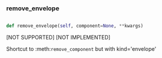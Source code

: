 ### remove\_envelope
```py

def remove_envelope(self, component=None, **kwargs)

```



[NOT SUPPORTED]
[NOT IMPLEMENTED]

Shortcut to :meth:`remove_component` but with kind='envelope'

